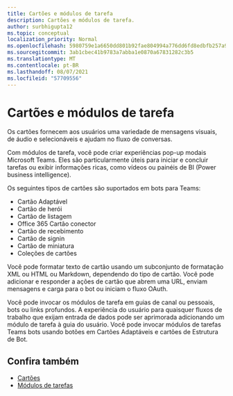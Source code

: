 ```yaml
---
title: Cartões e módulos de tarefa
description: Cartões e módulos de tarefa.
author: surbhigupta12
ms.topic: conceptual
localization_priority: Normal
ms.openlocfilehash: 5980759e1a6650dd801b92fae804994a776dd6fd8edbfb257a915f9092d7a1f9
ms.sourcegitcommit: 3ab1cbec41b9783a7abba1e0870a67831282c3b5
ms.translationtype: MT
ms.contentlocale: pt-BR
ms.lasthandoff: 08/07/2021
ms.locfileid: "57709556"
---
```

# <a name="cards-and-task-modules"></a>Cartões e módulos de tarefa

Os cartões fornecem aos usuários uma variedade de mensagens visuais, de áudio e selecionáveis e ajudam no fluxo de conversas.

Com módulos de tarefa, você pode criar experiências pop-up modais Microsoft Teams. Eles são particularmente úteis para iniciar e concluir tarefas ou exibir informações ricas, como vídeos ou painéis de BI (Power business intelligence).

Os seguintes tipos de cartões são suportados em bots para Teams:

* Cartão Adaptável
* Cartão de herói
* Cartão de listagem
* Office 365 Cartão conector
* Cartão de recebimento
* Cartão de signin
* Cartão de miniatura
* Coleções de cartões

Você pode formatar texto de cartão usando um subconjunto de formatação XML ou HTML ou Markdown, dependendo do tipo de cartão. Você pode adicionar e responder a ações de cartão que abrem uma URL, enviam mensagens e carga para o bot ou iniciam o fluxo OAuth.

Você pode invocar os módulos de tarefa em guias de canal ou pessoais, bots ou links profundos. A experiência do usuário para quaisquer fluxos de trabalho que exijam entrada de dados pode ser aprimorada adicionando um módulo de tarefa à guia do usuário. Você pode invocar módulos de tarefas Teams bots usando botões em Cartões Adaptáveis e cartões de Estrutura de Bot.

## <a name="see-also"></a>Confira também

* [Cartões](~/task-modules-and-cards/what-are-cards.md)
* [Módulos de tarefas](~/task-modules-and-cards/what-are-task-modules.md)
